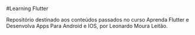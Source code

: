 #Learning Flutter

Repositório destinado aos conteúdos passados no curso Aprenda Flutter e Desenvolva Apps Para Android e IOS, por Leonardo Moura Leitão.
